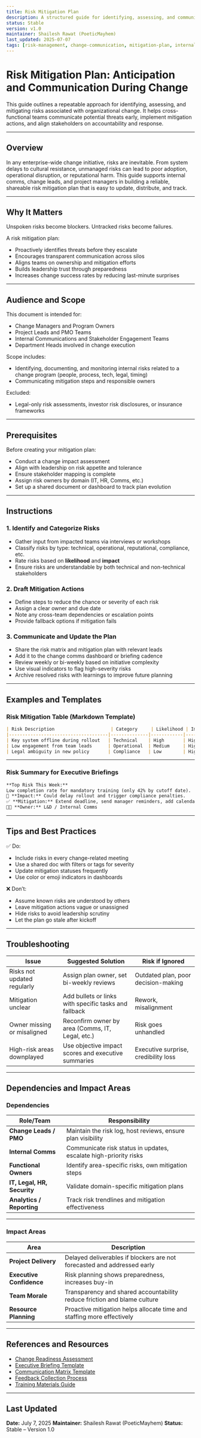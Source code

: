 ```yaml
---
title: Risk Mitigation Plan
description: A structured guide for identifying, assessing, and communicating risks during enterprise change and implementing actionable mitigation strategies.
status: Stable
version: v1.0
maintainer: Shailesh Rawat (PoeticMayhem)
last_updated: 2025-07-07
tags: [risk-management, change-communication, mitigation-plan, internal-comms]
---
```


# Risk Mitigation Plan: Anticipation and Communication During Change

This guide outlines a repeatable approach for identifying, assessing, and mitigating risks associated with organizational change. It helps cross-functional teams communicate potential threats early, implement mitigation actions, and align stakeholders on accountability and response.

---

## Overview

In any enterprise-wide change initiative, risks are inevitable. From system delays to cultural resistance, unmanaged risks can lead to poor adoption, operational disruption, or reputational harm. This guide supports internal comms, change leads, and project managers in building a reliable, shareable risk mitigation plan that is easy to update, distribute, and track.

---

## Why It Matters

Unspoken risks become blockers. Untracked risks become failures.

A risk mitigation plan:

- Proactively identifies threats before they escalate  
- Encourages transparent communication across silos  
- Aligns teams on ownership and mitigation efforts  
- Builds leadership trust through preparedness  
- Increases change success rates by reducing last-minute surprises  

---

## Audience and Scope

This document is intended for:

- Change Managers and Program Owners  
- Project Leads and PMO Teams  
- Internal Communications and Stakeholder Engagement Teams  
- Department Heads involved in change execution  

Scope includes:

- Identifying, documenting, and monitoring internal risks related to a change program (people, process, tech, legal, timing)
- Communicating mitigation steps and responsible owners

Excluded:

- Legal-only risk assessments, investor risk disclosures, or insurance frameworks

---

## Prerequisites

Before creating your mitigation plan:

- Conduct a change impact assessment  
- Align with leadership on risk appetite and tolerance  
- Ensure stakeholder mapping is complete  
- Assign risk owners by domain (IT, HR, Comms, etc.)  
- Set up a shared document or dashboard to track plan evolution  

---

## Instructions

### 1. Identify and Categorize Risks

- Gather input from impacted teams via interviews or workshops  
- Classify risks by type: technical, operational, reputational, compliance, etc.  
- Rate risks based on **likelihood** and **impact**  
- Ensure risks are understandable by both technical and non-technical stakeholders  

### 2. Draft Mitigation Actions

- Define steps to reduce the chance or severity of each risk  
- Assign a clear owner and due date  
- Note any cross-team dependencies or escalation points  
- Provide fallback options if mitigation fails  

### 3. Communicate and Update the Plan

- Share the risk matrix and mitigation plan with relevant leads  
- Add it to the change comms dashboard or briefing cadence  
- Review weekly or bi-weekly based on initiative complexity  
- Use visual indicators to flag high-severity risks  
- Archive resolved risks with learnings to improve future planning  

---

## Examples and Templates

### Risk Mitigation Table (Markdown Template)

```markdown
| Risk Description                     | Category     | Likelihood | Impact | Mitigation Strategy                          | Owner        | Status   |
|-------------------------------------|--------------|------------|--------|----------------------------------------------|--------------|----------|
| Key system offline during rollout   | Technical    | High       | High   | Conduct full pre-launch simulation + backup  | IT Lead      | Active   |
| Low engagement from team leads      | Operational  | Medium     | High   | Host briefing, assign cascade responsibility | Comms Manager| Planned  |
| Legal ambiguity in new policy       | Compliance   | Low        | High   | Review with Legal + external counsel         | Legal Team   | Resolved |
````

---

### Risk Summary for Executive Briefings

```markdown
**Top Risk This Week:**  
Low completion rate for mandatory training (only 42% by cutoff date).  
📍 **Impact:** Could delay rollout and trigger compliance penalties.  
✅ **Mitigation:** Extend deadline, send manager reminders, add calendar block.  
🧑‍💼 **Owner:** L&D / Internal Comms  
```

---

## Tips and Best Practices

✅ Do:

* Include risks in every change-related meeting
* Use a shared doc with filters or tags for severity
* Update mitigation statuses frequently
* Use color or emoji indicators in dashboards

❌ Don’t:

* Assume known risks are understood by others
* Leave mitigation actions vague or unassigned
* Hide risks to avoid leadership scrutiny
* Let the plan go stale after kickoff

---

## Troubleshooting

| Issue                       | Suggested Solution                                    | Risk if Ignored                      |
| --------------------------- | ----------------------------------------------------- | ------------------------------------ |
| Risks not updated regularly | Assign plan owner, set bi-weekly reviews              | Outdated plan, poor decision-making  |
| Mitigation unclear          | Add bullets or links with specific tasks and fallback | Rework, misalignment                 |
| Owner missing or misaligned | Reconfirm owner by area (Comms, IT, Legal, etc.)      | Risk goes unhandled                  |
| High-risk areas downplayed  | Use objective impact scores and executive summaries   | Executive surprise, credibility loss |

---

## Dependencies and Impact Areas

### Dependencies

| Role/Team                   | Responsibility                                                   |
| --------------------------- | ---------------------------------------------------------------- |
| **Change Leads / PMO**      | Maintain the risk log, host reviews, ensure plan visibility      |
| **Internal Comms**          | Communicate risk status in updates, escalate high-priority risks |
| **Functional Owners**       | Identify area-specific risks, own mitigation steps               |
| **IT, Legal, HR, Security** | Validate domain-specific mitigation plans                        |
| **Analytics / Reporting**   | Track risk trendlines and mitigation effectiveness               |

---

### Impact Areas

| Area                     | Description                                                              |
| ------------------------ | ------------------------------------------------------------------------ |
| **Project Delivery**     | Delayed deliverables if blockers are not forecasted and addressed early  |
| **Executive Confidence** | Risk planning shows preparedness, increases buy-in                       |
| **Team Morale**          | Transparency and shared accountability reduce friction and blame culture |
| **Resource Planning**    | Proactive mitigation helps allocate time and staffing more effectively   |

---

## References and Resources

* [Change Readiness Assessment](./change-readiness-assessment.md)
* [Executive Briefing Template](./executive-briefing-template.md)
* [Communication Matrix Template](./communication-matrix-template.md)
* [Feedback Collection Process](./feedback-collection-process.md)
* [Training Materials Guide](./training-materials-guide.md)

---

## Last Updated

**Date:** July 7, 2025
**Maintainer:** Shailesh Rawat (PoeticMayhem)
**Status:** Stable – Version 1.0
